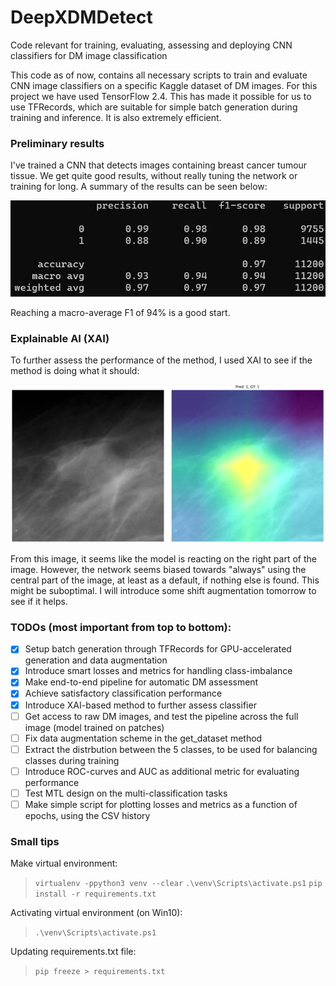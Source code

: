 # DeepXDMDetect
Code relevant for training, evaluating, assessing and deploying CNN classifiers for DM image classification

This code as of now, contains all necessary scripts to train and evaluate CNN image classifiers on a specific Kaggle dataset of DM images.
For this project we have used TensorFlow 2.4. This has made it possible for us to use TFRecords, which are suitable for simple batch generation during training and inference. It is also extremely efficient.

### Preliminary results
I've trained a CNN that detects images containing breast cancer tumour tissue. We get quite good results, without really tuning the network or training for long. A summary of the results can be seen below:

<!-- 
   Classes   |  Precision  |  Recall  |  F1-score  |  Support    
-------------|-------------|----------|------------|----------
           0 |    0.99     |   0.98   |    0.98    |   9755
           1 |    0.88     |   0.90   |    0.89    |   1445
-------------|-------------|----------|------------|----------
  Accuracy   |             |          |    0.97    |  11200
 macro avg   |    0.93     |   0.94   |    0.94    |  11200
weighted avg |    0.97     |   0.97   |    0.97    |  11200
--->

![Alt text](figures/performance_metrics.png)

Reaching a macro-average F1 of 94% is a good start. 

### Explainable AI (XAI)
To further assess the performance of the method, I used XAI to see if the method is doing what it should:

![Alt text](figures/XAI_example.png)

From this image, it seems like the model is reacting on the right part of the image. However, the network seems biased towards "always" using the central part of the image, at least as a default, if nothing else is found. This might be suboptimal. I will introduce some shift augmentation tomorrow to see if it helps.


### TODOs (most important from top to bottom):
- [x] Setup batch generation through TFRecords for GPU-accelerated generation and data augmentation
- [x] Introduce smart losses and metrics for handling class-imbalance 
- [x] Make end-to-end pipeline for automatic DM assessment
- [x] Achieve satisfactory classification performance
- [x] Introduce XAI-based method to further assess classifier
- [ ] Get access to raw DM images, and test the pipeline across the full image (model trained on patches)
- [ ] Fix data augmentation scheme in the get_dataset method
- [ ] Extract the distrbution between the 5 classes, to be used for balancing classes during training
- [ ] Introduce ROC-curves and AUC as additional metric for evaluating performance
- [ ] Test MTL design on the multi-classification tasks
- [ ] Make simple script for plotting losses and metrics as a function of epochs, using the CSV history

### Small tips

Make virtual environment:

> `virtualenv -ppython3 venv --clear`
`.\venv\Scripts\activate.ps1`
`pip install -r requirements.txt`

Activating virtual environment (on Win10):

> `.\venv\Scripts\activate.ps1`

Updating requirements.txt file:

> `pip freeze > requirements.txt`
